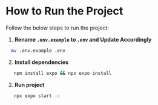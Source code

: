 # How to Run the Project

Follow the below steps to run the project:

1. **Rename `.env.example` to `.env` and Update Accordingly**  
 ```bash
   mv .env.example .env
```
2. **Install dependencies**
```bash
   npm install expo && npx expo install
```
2. **Run project**
```bash
   npx expo start -c
```


